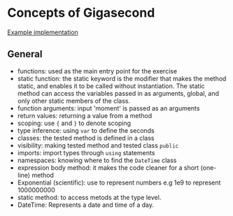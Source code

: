 # Concepts of Gigasecond

[Example implementation](https://exercism.io/tracks/csharp/exercises/gigasecond/solutions)

## General

- functions: used as the main entry point for the exercise
- static function: the static keyword is the modifier that makes the method static, and enables it to be called without instantiation. The static method can access the variables passed in as arguments, global, and only other static members of the class.
- function arguments: input 'moment' is passed as an arguments
- return values: returning a value from a method
- scoping: use `{` and `}` to denote scoping
- type inference: using `var` to define the seconds
- classes: the tested method is defined in a class
- visibility: making tested method and tested class `public`
- imports: import types through `using` statements
- namespaces: knowing where to find the `DateTime` class
- expression body method: it makes the code cleaner for a short (one-line) method
- Exponential (scientific): use to represent numbers e.g 1e9 to represent 1000000000
- static method: to access metods at the type level.
- DateTime: Represents a date and time of a day.

